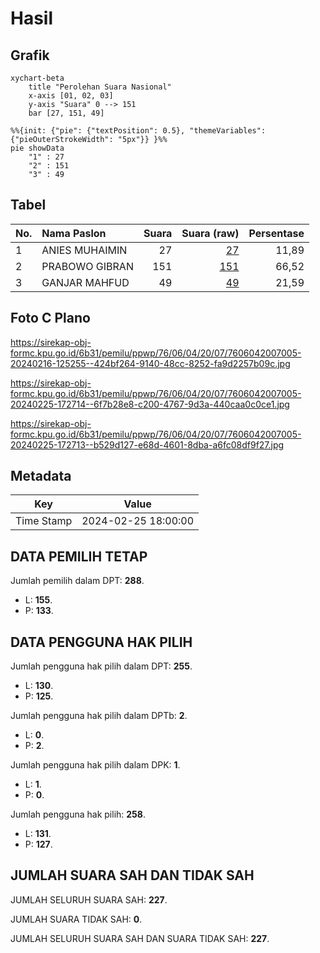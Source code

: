 # Hasil

## Grafik

```mermaid
xychart-beta
    title "Perolehan Suara Nasional"
    x-axis [01, 02, 03]
    y-axis "Suara" 0 --> 151
    bar [27, 151, 49]
```

```mermaid
%%{init: {"pie": {"textPosition": 0.5}, "themeVariables": {"pieOuterStrokeWidth": "5px"}} }%%
pie showData
    "1" : 27
    "2" : 151
    "3" : 49
```

## Tabel

| No. | Nama Paslon    | Suara | Suara (raw) | Persentase |
|:--- |:-------------- | -----:| -----------:| ----------:|
| 1   | ANIES MUHAIMIN | 27    | [27][p-1]   | 11,89      |
| 2   | PRABOWO GIBRAN | 151   | [151][p-2]  | 66,52      |
| 3   | GANJAR MAHFUD  | 49    | [49][p-3]   | 21,59      |


[p-1]: https://github.com/gigit-pemilu/pemilu-2024/blob/main/pilpres/hitung-suara/sub/76-sulawesi-barat/sub/06-mamuju-tengah/sub/04-topoyo/sub/2007-tabolang/sub/005-tps/sub/paslon-1.txt
[p-2]: https://github.com/gigit-pemilu/pemilu-2024/blob/main/pilpres/hitung-suara/sub/76-sulawesi-barat/sub/06-mamuju-tengah/sub/04-topoyo/sub/2007-tabolang/sub/005-tps/sub/paslon-2.txt
[p-3]: https://github.com/gigit-pemilu/pemilu-2024/blob/main/pilpres/hitung-suara/sub/76-sulawesi-barat/sub/06-mamuju-tengah/sub/04-topoyo/sub/2007-tabolang/sub/005-tps/sub/paslon-3.txt

## Foto C Plano

https://sirekap-obj-formc.kpu.go.id/6b31/pemilu/ppwp/76/06/04/20/07/7606042007005-20240216-125255--424bf264-9140-48cc-8252-fa9d2257b09c.jpg

https://sirekap-obj-formc.kpu.go.id/6b31/pemilu/ppwp/76/06/04/20/07/7606042007005-20240225-172714--6f7b28e8-c200-4767-9d3a-440caa0c0ce1.jpg

https://sirekap-obj-formc.kpu.go.id/6b31/pemilu/ppwp/76/06/04/20/07/7606042007005-20240225-172713--b529d127-e68d-4601-8dba-a6fc08df9f27.jpg


## Metadata

| Key        | Value               |
| ---------- | ------------------- |
| Time Stamp | 2024-02-25 18:00:00 |


## DATA PEMILIH TETAP

Jumlah pemilih dalam DPT: **288**.
 * L: **155**.
 * P: **133**.

## DATA PENGGUNA HAK PILIH

Jumlah pengguna hak pilih dalam DPT: **255**.
 * L: **130**.
 * P: **125**.

Jumlah pengguna hak pilih dalam DPTb: **2**.
 * L: **0**.
 * P: **2**.

Jumlah pengguna hak pilih dalam DPK: **1**.
 * L: **1**.
 * P: **0**.

Jumlah pengguna hak pilih: **258**.
 * L: **131**.
 * P: **127**.

## JUMLAH SUARA SAH DAN TIDAK SAH

JUMLAH SELURUH SUARA SAH: **227**.

JUMLAH SUARA TIDAK SAH: **0**.

JUMLAH SELURUH SUARA SAH DAN SUARA TIDAK SAH: **227**.


